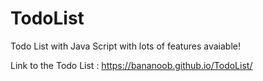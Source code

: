 # TodoList

Todo List with Java Script with lots of features avaiable!

Link to the Todo List : https://bananoob.github.io/TodoList/
